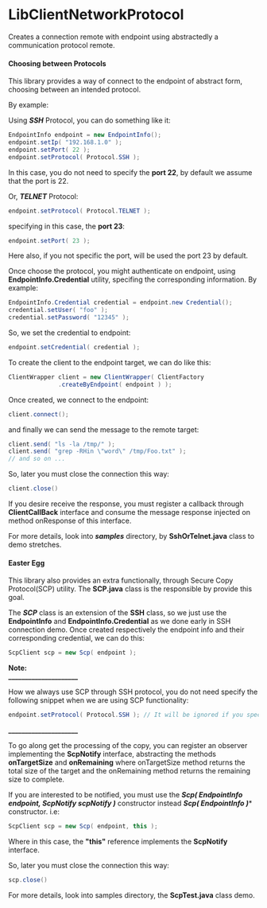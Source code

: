 # LibClientNetworkProtocol
Creates a connection remote with endpoint using abstractedly a communication protocol remote.

#### Choosing between Protocols

This library provides a way of connect to the endpoint of abstract form, choosing between an intended
protocol.

By example:

Using ***SSH*** Protocol, you can do something like it:
```java
EndpointInfo endpoint = new EndpointInfo();
endpoint.setIp( "192.168.1.0" );
endpoint.setPort( 22 );
endpoint.setProtocol( Protocol.SSH );
```

In this case, you do not need to specify the **port 22**, by default we assume that the port is 22.

Or, ***TELNET*** Protocol:
```java
endpoint.setProtocol( Protocol.TELNET );
```

specifying in this case, the **port 23**:
```java
endpoint.setPort( 23 );
```

Here also, if you not specific the port, will be used the port 23 by default.

Once choose the protocol, you might authenticate on endpoint, using **EndpointInfo.Credential**
utility, specifing the corresponding information. By example:
```java
EndpointInfo.Credential credential = endpoint.new Credential();
credential.setUser( "foo" );
credential.setPassword( "12345" );
```

So, we set the credential to endpoint:
```java
endpoint.setCredential( credential );
```

To create the client to the endpoint target, we can do like this:
```java
ClientWrapper client = new ClientWrapper( ClientFactory
              .createByEndpoint( endpoint ) );
```

Once created, we connect to the endpoint:
```java
client.connect();
```

and finally we can send the message to the remote target:
```java
client.send( "ls -la /tmp/" );
client.send( "grep -RHin \"word\" /tmp/Foo.txt" );
// and so on ...
```

So, later you must close the connection this way:
```java
client.close()
```

If you desire receive the response, you must register a callback through **ClientCallBack** interface and consume the message response injected on method onResponse of this interface.

For more details, look into ***samples*** directory, by **SshOrTelnet.java** class to demo stretches.

#### Easter Egg

This library also provides an extra functionally, through Secure Copy Protocol(SCP) utility. The **SCP.java** class is the
responsible by provide this goal.

The ***SCP*** class is an extension of the **SSH** class, so we just use the **EndpointInfo** and **EndpointInfo.Credential** as we done early in SSH connection demo. Once created respectively the endpoint info and their corresponding
credential, we can do this:
```java
ScpClient scp = new Scp( endpoint );
```

**Note:**<br>
**_____________________**

How we always use SCP through SSH protocol, you do not need specify the following snippet when we are using SCP functionality:
```java
endpoint.setProtocol( Protocol.SSH ); // It will be ignored if you specify with SCP.
```
**_____________________**

To go along get the processing of the copy, you can register an observer implementing the **ScpNotify** interface, abstracting the methods **onTargetSize** and **onRemaining** where onTargetSize method returns the total size of the target and the onRemaining method returns the remaining size to complete.

If you are interested to be notified, you must use the ***Scp( EndpointInfo endpoint, ScpNotify scpNotify )*** constructor
instead ***Scp( EndpointInfo )**** constructor.
i.e:
```java
ScpClient scp = new Scp( endpoint, this );
```
Where in this case, the **"this"** reference implements the **ScpNotify** interface.

So, later you must close the connection this way:
```java
scp.close()
```

For more details, look into samples directory, the **ScpTest.java** class demo.
